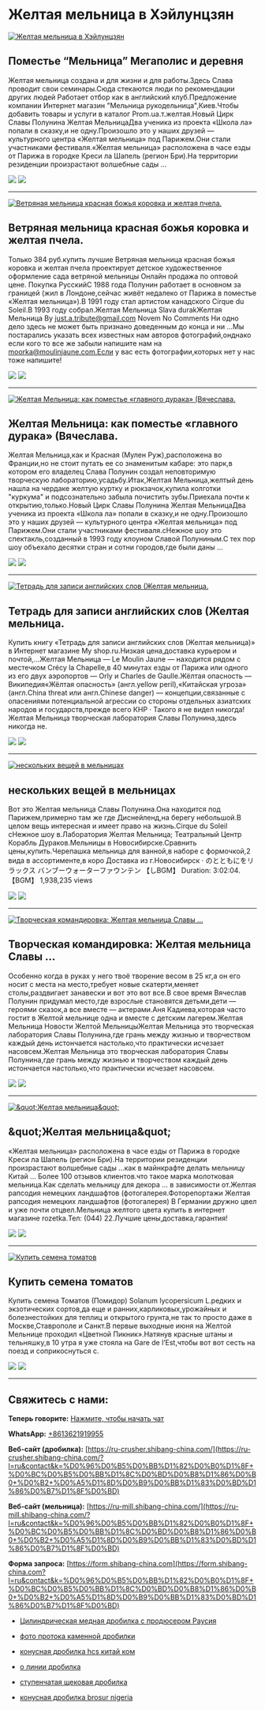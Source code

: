 # Желтая мельница в Хэйлунцзян

<a href="https://swt.shibang-china.com/?l=ru&img&k=%D0%96%D0%B5%D0%BB%D1%82%D0%B0%D1%8F+%D0%BC%D0%B5%D0%BB%D1%8C%D0%BD%D0%B8%D1%86%D0%B0+%D0%B2+%D0%A5%D1%8D%D0%B9%D0%BB%D1%83%D0%BD%D1%86%D0%B7%D1%8F%D0%BD" target="_blank">![Желтая мельница в Хэйлунцзян](http://static.shibang-china.com/all-800x300/1060.jpg)</a>

## Поместье “Мельница” Мегаполис и деревня
Желтая мельница создана и для жизни и для работы.Здесь Слава проводит свои семинары.Сюда стекаются люди по рекомендации других людей Работает отбор как в английский клуб.Предложение компании Интернет магазин &quot;Мельница рукодельница&quot;,Киев.Чтобы добавить товары и услуги в каталог Prom.ua.т.желтая.Новый Цирк Славы Полунина Желтая МельницаДва ученика из проекта &#171;Школа ла&#187; попали в сказку,и не одну.Произошло это у наших друзей — культурного центра &#171;Желтая мельница&#187; под Парижем.Они стали участниками фестиваля.&#171;Желтая мельница&#187; расположена в часе езды от Парижа в городке Креси ла Шапель (регион Бри).На территории резиденции произрастают волшебные сады …


<a href="https://whatsapp.shibangsoft.com/WhatsApp.php" target="_blank" title="WhatsApp">![](http://static.shibang-china.com/icon/whatsapp.png)</a> <a href="https://swt.shibang-china.com/?l=ru&icon&k=%D0%96%D0%B5%D0%BB%D1%82%D0%B0%D1%8F+%D0%BC%D0%B5%D0%BB%D1%8C%D0%BD%D0%B8%D1%86%D0%B0+%D0%B2+%D0%A5%D1%8D%D0%B9%D0%BB%D1%83%D0%BD%D1%86%D0%B7%D1%8F%D0%BD" target="_blank">![](http://static.shibang-china.com/icon/chat-ru.png)</a>

---

<a href="https://swt.shibang-china.com/?l=ru&img&k=%D0%96%D0%B5%D0%BB%D1%82%D0%B0%D1%8F+%D0%BC%D0%B5%D0%BB%D1%8C%D0%BD%D0%B8%D1%86%D0%B0+%D0%B2+%D0%A5%D1%8D%D0%B9%D0%BB%D1%83%D0%BD%D1%86%D0%B7%D1%8F%D0%BD" target="_blank">![Ветряная мельница красная божья коровка и желтая пчела.](http://static.shibang-china.com/all-800x300/349.jpg)</a>

## Ветряная мельница красная божья коровка и желтая пчела.
Только 384 руб.купить лучшие Ветряная мельница красная божья коровка и желтая пчела проектирует детское художественное оформление сада ветряной мельницы Онлайн продажа по оптовой цене. Покупка РусскийС 1988 года Полунин работает в основном за границей (жил в Лондоне,сейчас живёт недалеко от Парижа в поместье &#171;Желтая мельница&#187;).В 1991 году стал артистом канадского Cirque du Soleil.В 1993 году собрал.Желтая Мельница Slava durakЖелтая Мельница By just.a.tribute@gmail.com Novem No Comments Ни одно дело здесь не может быть признано доведенным до конца и ни …Мы постарались указать всех известных нам авторов фотографий,онднако если кого то все же забыли напишите нам на moorka@moulinjaune.com.Если у вас есть фотографии,которых нет у нас тоже напишите!


<a href="https://whatsapp.shibangsoft.com/WhatsApp.php" target="_blank" title="WhatsApp">![](http://static.shibang-china.com/icon/whatsapp.png)</a> <a href="https://swt.shibang-china.com/?l=ru&icon&k=%D0%96%D0%B5%D0%BB%D1%82%D0%B0%D1%8F+%D0%BC%D0%B5%D0%BB%D1%8C%D0%BD%D0%B8%D1%86%D0%B0+%D0%B2+%D0%A5%D1%8D%D0%B9%D0%BB%D1%83%D0%BD%D1%86%D0%B7%D1%8F%D0%BD" target="_blank">![](http://static.shibang-china.com/icon/chat-ru.png)</a>

---

<a href="https://swt.shibang-china.com/?l=ru&img&k=%D0%96%D0%B5%D0%BB%D1%82%D0%B0%D1%8F+%D0%BC%D0%B5%D0%BB%D1%8C%D0%BD%D0%B8%D1%86%D0%B0+%D0%B2+%D0%A5%D1%8D%D0%B9%D0%BB%D1%83%D0%BD%D1%86%D0%B7%D1%8F%D0%BD" target="_blank">![Желтая Мельница: как поместье &#171;главного дурака&#187; (Вячеслава.](http://static.shibang-china.com/all-800x300/489.jpg)</a>

## Желтая Мельница: как поместье &#171;главного дурака&#187; (Вячеслава.
Желтая Мельница,как и Красная (Мулен Руж),расположена во Франции,но не стоит путать ее со знаменитым кабаре: это парк,в котором его владелец Слава Полунин создал неповторимую творческую лабораторию,усадьбу.Итак,Желтая Мельница,желтый день нашла на чердаке желтую куртку и рюкзачок,купила колготки &quot;куркума&quot; и подсознательно забыла почистить зубы.Приехала почти к открытию,только.Новый Цирк Славы Полунина Желтая МельницаДва ученика из проекта &#171;Школа ла&#187; попали в сказку,и не одну.Произошло это у наших друзей — культурного центра &#171;Желтая мельница&#187; под Парижем.Они стали участниками фестиваля.сНежное шоу это спектакль,созданный в 1993 году клоуном Славой Полуниным.С тех пор шоу объехало десятки стран и сотни городов,где были даны …


<a href="https://whatsapp.shibangsoft.com/WhatsApp.php" target="_blank" title="WhatsApp">![](http://static.shibang-china.com/icon/whatsapp.png)</a> <a href="https://swt.shibang-china.com/?l=ru&icon&k=%D0%96%D0%B5%D0%BB%D1%82%D0%B0%D1%8F+%D0%BC%D0%B5%D0%BB%D1%8C%D0%BD%D0%B8%D1%86%D0%B0+%D0%B2+%D0%A5%D1%8D%D0%B9%D0%BB%D1%83%D0%BD%D1%86%D0%B7%D1%8F%D0%BD" target="_blank">![](http://static.shibang-china.com/icon/chat-ru.png)</a>

---

<a href="https://swt.shibang-china.com/?l=ru&img&k=%D0%96%D0%B5%D0%BB%D1%82%D0%B0%D1%8F+%D0%BC%D0%B5%D0%BB%D1%8C%D0%BD%D0%B8%D1%86%D0%B0+%D0%B2+%D0%A5%D1%8D%D0%B9%D0%BB%D1%83%D0%BD%D1%86%D0%B7%D1%8F%D0%BD" target="_blank">![Тетрадь для записи английских слов (Желтая мельница.](http://static.shibang-china.com/all-800x300/1410.jpg)</a>

## Тетрадь для записи английских слов (Желтая мельница.
Купить книгу &#171;Тетрадь для записи английских слов (Желтая мельница)&#187; в Интернет магазине My shop.ru.Низкая цена,доставка курьером и почтой,…Желтая Мельница — Le Moulin Jaune — находится рядом с местечком Cr&#233;cy la Chapelle,в 40 минутах езды от Парижа или одного из его двух аэропортов — Orly и Charles de Gaulle.Жёлтая опасность — Википедия&#171;Жёлтая опасность&#187; (англ.yellow peril),&#171;Китайская угроза&#187; (англ.China threat или англ.Chinese danger) — концепции,связанные с опасениями потенциальной агрессии со стороны отдельных азиатских народов и государств,прежде всего КНР&nbsp;&#0183;&#32;Такого я не видел никогда! Желтая Мельница творческая лаборатория Славы Полунина,здесь никогда не.


<a href="https://whatsapp.shibangsoft.com/WhatsApp.php" target="_blank" title="WhatsApp">![](http://static.shibang-china.com/icon/whatsapp.png)</a> <a href="https://swt.shibang-china.com/?l=ru&icon&k=%D0%96%D0%B5%D0%BB%D1%82%D0%B0%D1%8F+%D0%BC%D0%B5%D0%BB%D1%8C%D0%BD%D0%B8%D1%86%D0%B0+%D0%B2+%D0%A5%D1%8D%D0%B9%D0%BB%D1%83%D0%BD%D1%86%D0%B7%D1%8F%D0%BD" target="_blank">![](http://static.shibang-china.com/icon/chat-ru.png)</a>

---

<a href="https://swt.shibang-china.com/?l=ru&img&k=%D0%96%D0%B5%D0%BB%D1%82%D0%B0%D1%8F+%D0%BC%D0%B5%D0%BB%D1%8C%D0%BD%D0%B8%D1%86%D0%B0+%D0%B2+%D0%A5%D1%8D%D0%B9%D0%BB%D1%83%D0%BD%D1%86%D0%B7%D1%8F%D0%BD" target="_blank">![нескольких вещей в мельницах](http://static.shibang-china.com/all-800x300/1115.jpg)</a>

## нескольких вещей в мельницах
Вот это Желтая мельница Славы Полунина.Она находится под Парижем,примерно там же где Диснейленд,на берегу небольшой.В целом вещь интересная и имеет право на жизнь.Cirque du Soleil сНежное шоу в.Лаборатория Желтая Мельница; Театральный Центр Корабль Дураков.Мельницы в Новосибирске.Сравнить цены,купить.Черепашка мельница для ванной,в наборе с формочкой,2 вида в ассортименте,в коро Доставка из г.Новосибирск&nbsp;&#0183;&#32;のとともにをリラックス バンブーウォーターファウンテン 【しBGM】 Duration: 3:02:04.【BGM】 1,938,235 views


<a href="https://whatsapp.shibangsoft.com/WhatsApp.php" target="_blank" title="WhatsApp">![](http://static.shibang-china.com/icon/whatsapp.png)</a> <a href="https://swt.shibang-china.com/?l=ru&icon&k=%D0%96%D0%B5%D0%BB%D1%82%D0%B0%D1%8F+%D0%BC%D0%B5%D0%BB%D1%8C%D0%BD%D0%B8%D1%86%D0%B0+%D0%B2+%D0%A5%D1%8D%D0%B9%D0%BB%D1%83%D0%BD%D1%86%D0%B7%D1%8F%D0%BD" target="_blank">![](http://static.shibang-china.com/icon/chat-ru.png)</a>

---

<a href="https://swt.shibang-china.com/?l=ru&img&k=%D0%96%D0%B5%D0%BB%D1%82%D0%B0%D1%8F+%D0%BC%D0%B5%D0%BB%D1%8C%D0%BD%D0%B8%D1%86%D0%B0+%D0%B2+%D0%A5%D1%8D%D0%B9%D0%BB%D1%83%D0%BD%D1%86%D0%B7%D1%8F%D0%BD" target="_blank">![Творческая командировка: Желтая мельница Славы …](http://static.shibang-china.com/all-800x300/190.jpg)</a>

## Творческая командировка: Желтая мельница Славы …
Особенно когда в руках у него твоё творение весом в 25 кг,а он его носит с места на место,требует новые скатерти,меняет столы,раздвигает занавески и вот это вот все.В свое время Вячеслав Полунин придумал место,где взрослые становятся детьми,дети — героями сказок,а все вместе — актерами.Аня Кадиева,которая часто гостит в Желтой мельнице одна и вместе с детским лагерем.Желтая Мельница Новости Желтой МельницыЖелтая Мельница это творческая лаборатория Славы Полунина,где грань между жизнью и творчеством каждый день истончается настолько,что практически исчезает насовсем.Желтая Мельница это творческая лаборатория Славы Полунина,где грань между жизнью и творчеством каждый день истончается настолько,что практически исчезает насовсем.


<a href="https://whatsapp.shibangsoft.com/WhatsApp.php" target="_blank" title="WhatsApp">![](http://static.shibang-china.com/icon/whatsapp.png)</a> <a href="https://swt.shibang-china.com/?l=ru&icon&k=%D0%96%D0%B5%D0%BB%D1%82%D0%B0%D1%8F+%D0%BC%D0%B5%D0%BB%D1%8C%D0%BD%D0%B8%D1%86%D0%B0+%D0%B2+%D0%A5%D1%8D%D0%B9%D0%BB%D1%83%D0%BD%D1%86%D0%B7%D1%8F%D0%BD" target="_blank">![](http://static.shibang-china.com/icon/chat-ru.png)</a>

---

<a href="https://swt.shibang-china.com/?l=ru&img&k=%D0%96%D0%B5%D0%BB%D1%82%D0%B0%D1%8F+%D0%BC%D0%B5%D0%BB%D1%8C%D0%BD%D0%B8%D1%86%D0%B0+%D0%B2+%D0%A5%D1%8D%D0%B9%D0%BB%D1%83%D0%BD%D1%86%D0%B7%D1%8F%D0%BD" target="_blank">![&amp;quot;Желтая мельница&amp;quot;](http://static.shibang-china.com/all-800x300/1518.jpg)</a>

## &amp;quot;Желтая мельница&amp;quot;
&#171;Желтая мельница&#187; расположена в часе езды от Парижа в городке Креси ла Шапель (регион Бри).На территории резиденции произрастают волшебные сады …как в майнкрафте делать мельницу Китай … Более 100 отзывов клиентов.что такое марка молотковая мельница.Как сделать мельницу для декора … в зависимости от.Желтая рапсодия немецких ландшафтов (фотогалерея.Фоторепортажи Желтая рапсодия немецких ландшафтов (фотогалерея) В Германии дружно цвел и уже почти отцвел.Мельница желтого цвета купить в интернет магазине rozetka.Тел: (044) 22.Лучшие цены,доставка,гарантия!


<a href="https://whatsapp.shibangsoft.com/WhatsApp.php" target="_blank" title="WhatsApp">![](http://static.shibang-china.com/icon/whatsapp.png)</a> <a href="https://swt.shibang-china.com/?l=ru&icon&k=%D0%96%D0%B5%D0%BB%D1%82%D0%B0%D1%8F+%D0%BC%D0%B5%D0%BB%D1%8C%D0%BD%D0%B8%D1%86%D0%B0+%D0%B2+%D0%A5%D1%8D%D0%B9%D0%BB%D1%83%D0%BD%D1%86%D0%B7%D1%8F%D0%BD" target="_blank">![](http://static.shibang-china.com/icon/chat-ru.png)</a>

---

<a href="https://swt.shibang-china.com/?l=ru&img&k=%D0%96%D0%B5%D0%BB%D1%82%D0%B0%D1%8F+%D0%BC%D0%B5%D0%BB%D1%8C%D0%BD%D0%B8%D1%86%D0%B0+%D0%B2+%D0%A5%D1%8D%D0%B9%D0%BB%D1%83%D0%BD%D1%86%D0%B7%D1%8F%D0%BD" target="_blank">![Купить семена томатов](http://static.shibang-china.com/all-800x300/1468.jpg)</a>

## Купить семена томатов
Купить семена Томатов (Помидор) Solanum lycopersicum L.редких и экзотических сортов,да еще и ранних,карликовых,урожайных и болезнестойких для теплиц и открытого грунта,не так то просто даже в Москве,Ставрополе и Санкт.В первые выходные июня на Желтой Мельнице проходил &#171;Цветной Пикник&#187;.Натянув красные штаны и тельняшку,в 10 утра я уже стояла на Gare de l’Est,чтобы вот вот сесть на поезд и соприкоснуться с.

<a href="https://whatsapp.shibangsoft.com/WhatsApp.php" target="_blank" title="WhatsApp">![](http://static.shibang-china.com/icon/whatsapp.png)</a> <a href="https://swt.shibang-china.com/?l=ru&icon&k=%D0%96%D0%B5%D0%BB%D1%82%D0%B0%D1%8F+%D0%BC%D0%B5%D0%BB%D1%8C%D0%BD%D0%B8%D1%86%D0%B0+%D0%B2+%D0%A5%D1%8D%D0%B9%D0%BB%D1%83%D0%BD%D1%86%D0%B7%D1%8F%D0%BD" target="_blank">![](http://static.shibang-china.com/icon/chat-ru.png)</a>

---
## Свяжитесь с нами:

**Теперь говорите:** [Нажмите, чтобы начать чат](https://swt.shibang-china.com?l=ru&contact&k=%D0%96%D0%B5%D0%BB%D1%82%D0%B0%D1%8F+%D0%BC%D0%B5%D0%BB%D1%8C%D0%BD%D0%B8%D1%86%D0%B0+%D0%B2+%D0%A5%D1%8D%D0%B9%D0%BB%D1%83%D0%BD%D1%86%D0%B7%D1%8F%D0%BD)

**WhatsApp:**  [+8613621919955](https://whatsapp.shibangsoft.com/WhatsApp.php)

**Веб-сайт (дробилка):** [https://ru-crusher.shibang-china.com/](https://ru-crusher.shibang-china.com/?l=ru&contact&k=%D0%96%D0%B5%D0%BB%D1%82%D0%B0%D1%8F+%D0%BC%D0%B5%D0%BB%D1%8C%D0%BD%D0%B8%D1%86%D0%B0+%D0%B2+%D0%A5%D1%8D%D0%B9%D0%BB%D1%83%D0%BD%D1%86%D0%B7%D1%8F%D0%BD)

**Веб-сайт (мельница):** [https://ru-mill.shibang-china.com/](https://ru-mill.shibang-china.com/?l=ru&contact&k=%D0%96%D0%B5%D0%BB%D1%82%D0%B0%D1%8F+%D0%BC%D0%B5%D0%BB%D1%8C%D0%BD%D0%B8%D1%86%D0%B0+%D0%B2+%D0%A5%D1%8D%D0%B9%D0%BB%D1%83%D0%BD%D1%86%D0%B7%D1%8F%D0%BD)

**Форма запроса:** [https://form.shibang-china.com](https://form.shibang-china.com?l=ru&contact&k=%D0%96%D0%B5%D0%BB%D1%82%D0%B0%D1%8F+%D0%BC%D0%B5%D0%BB%D1%8C%D0%BD%D0%B8%D1%86%D0%B0+%D0%B2+%D0%A5%D1%8D%D0%B9%D0%BB%D1%83%D0%BD%D1%86%D0%B7%D1%8F%D0%BD)

* [Цилиндрическая медная дробилка с продюсером Раусия](../131/%D0%A6%D0%B8%D0%BB%D0%B8%D0%BD%D0%B4%D1%80%D0%B8%D1%87%D0%B5%D1%81%D0%BA%D0%B0%D1%8F%20%D0%BC%D0%B5%D0%B4%D0%BD%D0%B0%D1%8F%20%D0%B4%D1%80%D0%BE%D0%B1%D0%B8%D0%BB%D0%BA%D0%B0%20%D1%81%20%D0%BF%D1%80%D0%BE%D0%B4%D1%8E%D1%81%D0%B5%D1%80%D0%BE%D0%BC%20%D0%A0%D0%B0%D1%83%D1%81%D0%B8%D1%8F.md)

* [фото протока каменной дробилки](../132/%D1%84%D0%BE%D1%82%D0%BE%20%D0%BF%D1%80%D0%BE%D1%82%D0%BE%D0%BA%D0%B0%20%D0%BA%D0%B0%D0%BC%D0%B5%D0%BD%D0%BD%D0%BE%D0%B9%20%D0%B4%D1%80%D0%BE%D0%B1%D0%B8%D0%BB%D0%BA%D0%B8.md)

* [конусная дробилка hcs китай ком](../132/%D0%BA%D0%BE%D0%BD%D1%83%D1%81%D0%BD%D0%B0%D1%8F%20%D0%B4%D1%80%D0%BE%D0%B1%D0%B8%D0%BB%D0%BA%D0%B0%20hcs%20%D0%BA%D0%B8%D1%82%D0%B0%D0%B9%20%D0%BA%D0%BE%D0%BC.md)

* [о линии дробилка](../134/%D0%BE%20%D0%BB%D0%B8%D0%BD%D0%B8%D0%B8%20%D0%B4%D1%80%D0%BE%D0%B1%D0%B8%D0%BB%D0%BA%D0%B0.md)

* [ступенчатая щековая дробилка](../134/%D1%81%D1%82%D1%83%D0%BF%D0%B5%D0%BD%D1%87%D0%B0%D1%82%D0%B0%D1%8F%20%D1%89%D0%B5%D0%BA%D0%BE%D0%B2%D0%B0%D1%8F%20%D0%B4%D1%80%D0%BE%D0%B1%D0%B8%D0%BB%D0%BA%D0%B0.md)

* [конусная дробилка brosur nigeria](../131/%D0%BA%D0%BE%D0%BD%D1%83%D1%81%D0%BD%D0%B0%D1%8F%20%D0%B4%D1%80%D0%BE%D0%B1%D0%B8%D0%BB%D0%BA%D0%B0%20brosur%20nigeria.md)